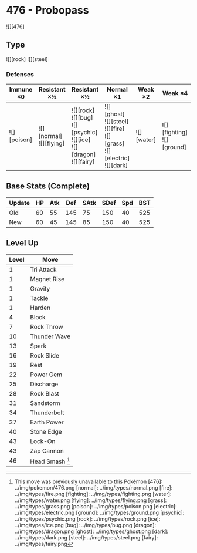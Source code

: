 # 476 - Probopass
![][476]

## Type

![][rock]  ![][steel]

### Defenses

Immune ×0       | Resistant ×¼                    | Resistant ×½                                                                            | Normal ×1                                                                                  | Weak ×2        | Weak ×4                           | 
---             | ---                             | ---                                                                                     | ---                                                                                        | ---            | ---                               | 
![][poison]<br> | ![][normal]<br> ![][flying]<br> | ![][rock]<br> ![][bug]<br> ![][psychic]<br> ![][ice]<br> ![][dragon]<br> ![][fairy]<br> | ![][ghost]<br> ![][steel]<br> ![][fire]<br> ![][grass]<br> ![][electric]<br> ![][dark]<br> | ![][water]<br> | ![][fighting]<br> ![][ground]<br> | 

## Base Stats (Complete)

Update | HP  | Atk | Def | SAtk | SDef | Spd | BST | 
---    | --- | --- | --- | ---  | ---  | --- | --- | 
Old    | 60  | 55  | 145 | 75   | 150  | 40  | 525 | 
New    | 60  | 45  | 145 | 85   | 150  | 40  | 525 | 

## Level Up

Level | Move            | 
---   | ---             | 
1     | Tri Attack      | 
1     | Magnet Rise     | 
1     | Gravity         | 
1     | Tackle          | 
1     | Harden          | 
4     | Block           | 
7     | Rock Throw      | 
10    | Thunder Wave    | 
13    | Spark           | 
16    | Rock Slide      | 
19    | Rest            | 
22    | Power Gem       | 
25    | Discharge       | 
28    | Rock Blast      | 
31    | Sandstorm       | 
34    | Thunderbolt     | 
37    | Earth Power     | 
40    | Stone Edge      | 
43    | Lock-On         | 
43    | Zap Cannon      | 
46    | Head Smash [^1] | 

[^1]: This move was previously unavailable to this Pokémon
[476]: ../img/pokemon/476.png
[normal]: ../img/types/normal.png
[fire]: ../img/types/fire.png
[fighting]: ../img/types/fighting.png
[water]: ../img/types/water.png
[flying]: ../img/types/flying.png
[grass]: ../img/types/grass.png
[poison]: ../img/types/poison.png
[electric]: ../img/types/electric.png
[ground]: ../img/types/ground.png
[psychic]: ../img/types/psychic.png
[rock]: ../img/types/rock.png
[ice]: ../img/types/ice.png
[bug]: ../img/types/bug.png
[dragon]: ../img/types/dragon.png
[ghost]: ../img/types/ghost.png
[dark]: ../img/types/dark.png
[steel]: ../img/types/steel.png
[fairy]: ../img/types/fairy.png
